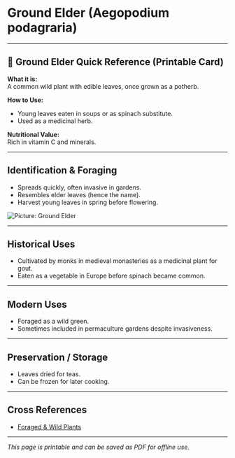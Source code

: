 # Ground Elder (Aegopodium podagraria)

---

## 📜 Ground Elder Quick Reference (Printable Card)

**What it is:**  
A common wild plant with edible leaves, once grown as a potherb.  

**How to Use:**  
- Young leaves eaten in soups or as spinach substitute.  
- Used as a medicinal herb.  

**Nutritional Value:**  
Rich in vitamin C and minerals.  

---

## Identification & Foraging  

- Spreads quickly, often invasive in gardens.  
- Resembles elder leaves (hence the name).  
- Harvest young leaves in spring before flowering.  

![Picture: Ground Elder](placeholder-ground-elder.jpg)

---

## Historical Uses  

- Cultivated by monks in medieval monasteries as a medicinal plant for gout.  
- Eaten as a vegetable in Europe before spinach became common.  

---

## Modern Uses  

- Foraged as a wild green.  
- Sometimes included in permaculture gardens despite invasiveness.  

---

## Preservation / Storage  

- Leaves dried for teas.  
- Can be frozen for later cooking.  

---

## Cross References  

- [Foraged & Wild Plants](plants-index.md)  

---

*This page is printable and can be saved as PDF for offline use.*
